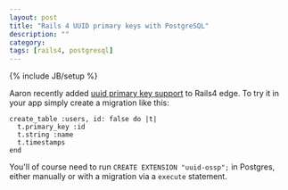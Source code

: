 ```yaml
---
layout: post
title: "Rails 4 UUID primary keys with PostgreSQL"
description: ""
category: 
tags: [rails4, postgresql]
---
```

{% include JB/setup %}

Aaron recently added [uuid primary key support](https://github.com/rails/rails/commit/bc8ebefe9825dbff2cffa29ff015a1e7a31f9812) to Rails4 edge. To try it in your app simply create a migration like this:
	
	create_table :users, id: false do |t|
	  t.primary_key :id 
	  t.string :name
	  t.timestamps
	end

You'll of course need to run `CREATE EXTENSION "uuid-ossp";` in Postgres, either manually or with a migration via a `execute` statement.